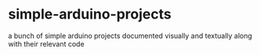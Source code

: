 # simple-arduino-projects
a bunch of simple arduino projects documented visually and textually along with their relevant code
